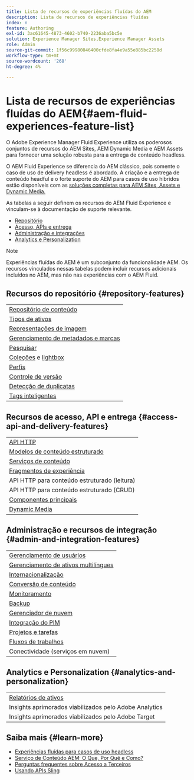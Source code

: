 ```yaml
---
title: Lista de recursos de experiências fluídas do AEM
description: Lista de recursos de experiências fluídas
index: n
feature: Authoring
exl-id: 3ac61645-4873-4602-b740-2236aba5bc5e
solution: Experience Manager Sites,Experience Manager Assets
role: Admin
source-git-commit: 1f56c99980846400cfde8fa4e9a55e885bc2258d
workflow-type: tm+mt
source-wordcount: '268'
ht-degree: 4%

---
```


# Lista de recursos de experiências fluídas do AEM{#aem-fluid-experiences-feature-list}

O Adobe Experience Manager Fluid Experience utiliza os poderosos conjuntos de recursos do AEM Sites, AEM Dynamic Media e AEM Assets para fornecer uma solução robusta para a entrega de conteúdo headless.

O AEM Fluid Experience se diferencia do AEM clássico, pois somente o caso de uso de delivery headless é abordado. A criação e a entrega de conteúdo headful e o forte suporte do AEM para casos de uso híbridos estão disponíveis com as [soluções completas para AEM Sites, Assets e Dynamic Media.](https://experienceleague.adobe.com/docs/experience-manager-65/user-guide/home.html?lang=pt-BR)

As tabelas a seguir definem os recursos do AEM Fluid Experience e vinculam-se à documentação de suporte relevante.

* [Repositório](#repository-features)
* [Acesso, APIs e entrega](#access-api-and-delivery-features)
* [Administração e integrações](#admin-and-integration-features)
* [Analytics e Personalization](#analytics-and-personalization)

>[!NOTE]
>
>Experiências fluídas do AEM é um subconjunto da funcionalidade AEM. Os recursos vinculados nessas tabelas podem incluir recursos adicionais incluídos no AEM, mas não nas experiências com o AEM Fluid.

## Recursos do repositório {#repository-features}

|  |
|---|
| [Repositório de conteúdo](/help/assets/manage-assets.md) |
| [Tipos de ativos](/help/assets/assets-formats.md) |
| [Representações de imagem](/help/assets/image-presets.md) |
| [Gerenciamento de metadados e marcas](/help/assets/metadata.md) |
| [Pesquisar](/help/assets/manage-assets.md) |
| [Coleções](/help/assets/manage-assets.md) e [lightbox](/help/assets/light-box.md) |
| [Perfis](/help/assets/processing-profiles.md) |
| [Controle de versão](/help/assets/manage-assets.md) |
| [Detecção de duplicatas](/help/assets/duplicate-detection.md) |
| [Tags inteligentes](/help/assets/enhanced-smart-tags.md) |

## Recursos de acesso, API e entrega {#access-api-and-delivery-features}

|  |
|---|
| [API HTTP](/help/assets/mac-api-assets.md) |
| [Modelos de conteúdo estruturado](/help/assets/content-fragments/content-fragments.md) |
| [Serviços de conteúdo](https://experienceleague.adobe.com/docs/experience-manager-learn/getting-started-with-aem-headless/overview.html?lang=pt-BR) |
| [Fragmentos de experiência](/help/sites-authoring/experience-fragments.md) |
| API HTTP para conteúdo estruturado (leitura) |
| API HTTP para conteúdo estruturado (CRUD) |
| [Componentes principais](https://experienceleague.adobe.com/docs/experience-manager-core-components/using/introduction.html?lang=pt-BR) |
| [Dynamic Media](/help/assets/dynamic-media.md) |

## Administração e recursos de integração {#admin-and-integration-features}

|  |
|---|
| [Gerenciamento de usuários](/help/sites-administering/user-group-ac-admin.md) |
| [Gerenciamento de ativos multilíngues](/help/assets/multilingual-assets.md) |
| [Internacionalização](/help/sites-developing/i18n.md) |
| [Conversão de conteúdo](/help/sites-administering/translation.md) |
| [Monitoramento](/help/sites-deploying/monitoring-and-maintaining.md) |
| [Backup](/help/sites-administering/backup-and-restore.md) |
| [Gerenciador de nuvem](https://experienceleague.adobe.com/docs/experience-manager-cloud-service/content/introduction.html?lang=pt-BR) |
| [Integração do PIM](/help/sites-authoring/managing-product-information.md) |
| [Projetos e tarefas](/help/sites-authoring/projects.md) |
| [Fluxos de trabalhos](/help/sites-administering/workflows-starting.md) |
| Conectividade (serviços em nuvem) |

## Analytics e Personalization {#analytics-and-personalization}

|  |
|---|
| [Relatórios de ativos](/help/assets/asset-reports.md) |
| Insights aprimorados viabilizados pelo Adobe Analytics |
| Insights aprimorados viabilizados pelo Adobe Target |

## Saiba mais {#learn-more}

* [Experiências fluídas para casos de uso headless](https://experienceleague.adobe.com/docs/experience-manager-gems-events/gems/gems2017/aem-headless-usecases.html?lang=pt-BR)
* [Serviço de Conteúdo AEM: O Que, Por Quê e Como?](https://experienceleague.adobe.com/docs/experience-manager-learn/getting-started-with-aem-headless/content-services/overview.html?lang=pt-BR)
* [Perguntas frequentes sobre Acesso a Terceiros](https://experienceleague.adobe.com/docs/experience-manager-learn/getting-started-with-aem-headless/content-services/chapter-7.html?lang=pt-BR)
* [Usando APIs Sling](https://experienceleague.adobe.com/docs/experience-manager-learn/getting-started-wknd-tutorial-develop/project-archetype/component-basics.html?lang=pt-BR#sling-models)

